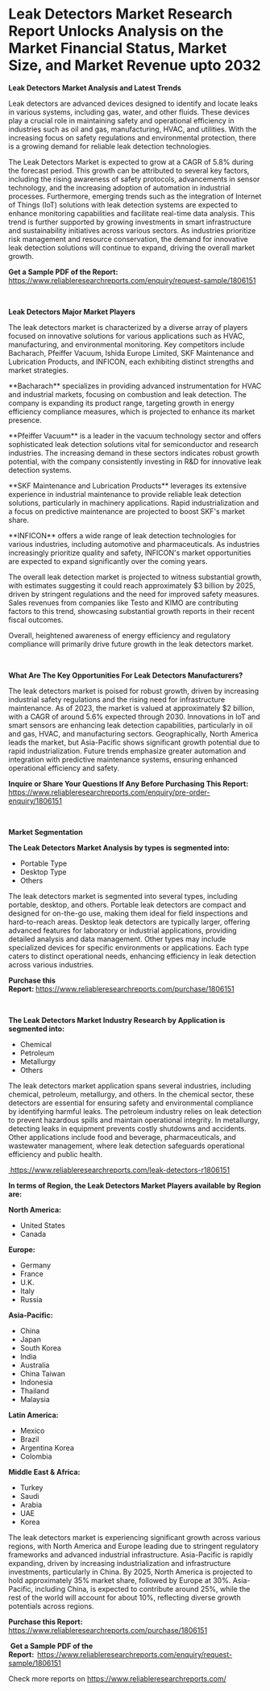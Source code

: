 <p><h1>Leak Detectors Market Research Report Unlocks Analysis on the Market Financial Status, Market Size, and Market Revenue upto 2032</h1></p><p><strong>Leak Detectors Market Analysis and Latest Trends</strong></p>
<p><p>Leak detectors are advanced devices designed to identify and locate leaks in various systems, including gas, water, and other fluids. These devices play a crucial role in maintaining safety and operational efficiency in industries such as oil and gas, manufacturing, HVAC, and utilities. With the increasing focus on safety regulations and environmental protection, there is a growing demand for reliable leak detection technologies.</p><p>The Leak Detectors Market is expected to grow at a CAGR of 5.8% during the forecast period. This growth can be attributed to several key factors, including the rising awareness of safety protocols, advancements in sensor technology, and the increasing adoption of automation in industrial processes. Furthermore, emerging trends such as the integration of Internet of Things (IoT) solutions with leak detection systems are expected to enhance monitoring capabilities and facilitate real-time data analysis. This trend is further supported by growing investments in smart infrastructure and sustainability initiatives across various sectors. As industries prioritize risk management and resource conservation, the demand for innovative leak detection solutions will continue to expand, driving the overall market growth.</p></p>
<p><strong>Get a Sample PDF of the Report:&nbsp;</strong> <a href="https://www.reliableresearchreports.com/enquiry/request-sample/1806151?utm_campaign=2098&utm_medium=2&utm_source=Github&utm_content=ia&utm_term=08042025&utm_id=leak-detectors">https://www.reliableresearchreports.com/enquiry/request-sample/1806151</a></p>
<p>&nbsp;</p>
<p><strong>Leak Detectors Major Market Players</strong></p>
<p><p>The leak detectors market is characterized by a diverse array of players focused on innovative solutions for various applications such as HVAC, manufacturing, and environmental monitoring. Key competitors include Bacharach, Pfeiffer Vacuum, Ishida Europe Limited, SKF Maintenance and Lubrication Products, and INFICON, each exhibiting distinct strengths and market strategies.</p><p>**Bacharach** specializes in providing advanced instrumentation for HVAC and industrial markets, focusing on combustion and leak detection. The company is expanding its product range, targeting growth in energy efficiency compliance measures, which is projected to enhance its market presence.</p><p>**Pfeiffer Vacuum** is a leader in the vacuum technology sector and offers sophisticated leak detection solutions vital for semiconductor and research industries. The increasing demand in these sectors indicates robust growth potential, with the company consistently investing in R&D for innovative leak detection systems.</p><p>**SKF Maintenance and Lubrication Products** leverages its extensive experience in industrial maintenance to provide reliable leak detection solutions, particularly in machinery applications. Rapid industrialization and a focus on predictive maintenance are projected to boost SKF's market share.</p><p>**INFICON** offers a wide range of leak detection technologies for various industries, including automotive and pharmaceuticals. As industries increasingly prioritize quality and safety, INFICON's market opportunities are expected to expand significantly over the coming years.</p><p>The overall leak detection market is projected to witness substantial growth, with estimates suggesting it could reach approximately $3 billion by 2025, driven by stringent regulations and the need for improved safety measures. Sales revenues from companies like Testo and KIMO are contributing factors to this trend, showcasing substantial growth reports in their recent fiscal outcomes.</p><p>Overall, heightened awareness of energy efficiency and regulatory compliance will primarily drive future growth in the leak detectors market.</p></p>
<p>&nbsp;</p>
<p><strong>What Are The Key Opportunities For Leak Detectors Manufacturers?</strong></p>
<p><p>The leak detectors market is poised for robust growth, driven by increasing industrial safety regulations and the rising need for infrastructure maintenance. As of 2023, the market is valued at approximately $2 billion, with a CAGR of around 5.6% expected through 2030. Innovations in IoT and smart sensors are enhancing leak detection capabilities, particularly in oil and gas, HVAC, and manufacturing sectors. Geographically, North America leads the market, but Asia-Pacific shows significant growth potential due to rapid industrialization. Future trends emphasize greater automation and integration with predictive maintenance systems, ensuring enhanced operational efficiency and safety.</p></p>
<p><strong>Inquire or Share Your Questions If Any Before Purchasing This Report:</strong> <a href="https://www.reliableresearchreports.com/enquiry/pre-order-enquiry/1806151?utm_campaign=2098&utm_medium=2&utm_source=Github&utm_content=ia&utm_term=08042025&utm_id=leak-detectors">https://www.reliableresearchreports.com/enquiry/pre-order-enquiry/1806151</a></p>
<p>&nbsp;</p>
<p><strong>Market Segmentation</strong></p>
<p><strong>The Leak Detectors Market Analysis by types is segmented into:</strong></p>
<p><ul><li>Portable Type</li><li>Desktop Type</li><li>Others</li></ul></p>
<p><p>The leak detectors market is segmented into several types, including portable, desktop, and others. Portable leak detectors are compact and designed for on-the-go use, making them ideal for field inspections and hard-to-reach areas. Desktop leak detectors are typically larger, offering advanced features for laboratory or industrial applications, providing detailed analysis and data management. Other types may include specialized devices for specific environments or applications. Each type caters to distinct operational needs, enhancing efficiency in leak detection across various industries.</p></p>
<p><strong>Purchase this Report:&nbsp;</strong><a href="https://www.reliableresearchreports.com/purchase/1806151?utm_campaign=2098&utm_medium=2&utm_source=Github&utm_content=ia&utm_term=08042025&utm_id=leak-detectors">https://www.reliableresearchreports.com/purchase/1806151</a></p>
<p>&nbsp;</p>
<p><strong>The Leak Detectors Market Industry Research by Application is segmented into:</strong></p>
<p><ul><li>Chemical</li><li>Petroleum</li><li>Metallurgy</li><li>Others</li></ul></p>
<p><p>The leak detectors market application spans several industries, including chemical, petroleum, metallurgy, and others. In the chemical sector, these detectors are essential for ensuring safety and environmental compliance by identifying harmful leaks. The petroleum industry relies on leak detection to prevent hazardous spills and maintain operational integrity. In metallurgy, detecting leaks in equipment prevents costly shutdowns and accidents. Other applications include food and beverage, pharmaceuticals, and wastewater management, where leak detection safeguards operational efficiency and public health.</p></p>
<p><a href="https://www.reliableresearchreports.com/leak-detectors-r1806151?utm_campaign=2098&utm_medium=2&utm_source=Github&utm_content=ia&utm_term=08042025&utm_id=leak-detectors">&nbsp;https://www.reliableresearchreports.com/leak-detectors-r1806151</a></p>
<p><strong>In terms of Region, the Leak Detectors Market Players available by Region are:</strong></p>
<p>
    <p> <strong> North America: </strong>
        <ul>
            <li>United States</li>
            <li>Canada</li>
        </ul>
        </p> 
    <p> <strong> Europe: </strong>
        <ul>
            <li>Germany</li>
            <li>France</li>
            <li>U.K.</li>
            <li>Italy</li>
            <li>Russia</li>
        </ul>
        </p> 
    <p> <strong> Asia-Pacific: </strong>
        <ul>
            <li>China</li>
            <li>Japan</li>
            <li>South Korea</li>
            <li>India</li>
            <li>Australia</li>
            <li>China Taiwan</li>
            <li>Indonesia</li>
            <li>Thailand</li>
            <li>Malaysia</li>
        </ul>
        </p> 
    <p> <strong> Latin America: </strong>
        <ul>
            <li>Mexico</li>
            <li>Brazil</li>
            <li>Argentina Korea</li>
            <li>Colombia</li>
        </ul>
        </p> 
    <p> <strong> Middle East & Africa: </strong>
        <ul>
            <li>Turkey</li>
            <li>Saudi</li>
            <li>Arabia</li>
            <li>UAE</li>
            <li>Korea</li>
        </ul>
    </p>
    </p>
<p><p>The leak detectors market is experiencing significant growth across various regions, with North America and Europe leading due to stringent regulatory frameworks and advanced industrial infrastructure. Asia-Pacific is rapidly expanding, driven by increasing industrialization and infrastructure investments, particularly in China. By 2025, North America is projected to hold approximately 35% market share, followed by Europe at 30%. Asia-Pacific, including China, is expected to contribute around 25%, while the rest of the world will account for about 10%, reflecting diverse growth potentials across regions.</p></p>
<p><strong>Purchase this Report: </strong><a href="https://www.reliableresearchreports.com/purchase/1806151?utm_campaign=2098&utm_medium=2&utm_source=Github&utm_content=ia&utm_term=08042025&utm_id=leak-detectors">https://www.reliableresearchreports.com/purchase/1806151</a></p>
<p>&nbsp;<strong>Get a Sample PDF of the Report:&nbsp;&nbsp;</strong><a href="https://www.reliableresearchreports.com/enquiry/request-sample/1806151?utm_campaign=2098&utm_medium=2&utm_source=Github&utm_content=ia&utm_term=08042025&utm_id=leak-detectors">https://www.reliableresearchreports.com/enquiry/request-sample/1806151</a></p>
<p><strong></strong></p>
<p>Check more reports on <a href="https://www.reliableresearchreports.com/?utm_campaign=2098&utm_medium=2&utm_source=Github&utm_content=ia&utm_term=08042025&utm_id=leak-detectors">https://www.reliableresearchreports.com/</a></p>